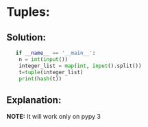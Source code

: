 # Tuples:

## Solution:

```python
   if __name__ == '__main__':
    n = int(input())
    integer_list = map(int, input().split())
    t=tuple(integer_list)
    print(hash(t))
```
## Explanation:
**NOTE:** It will work only on pypy 3 



